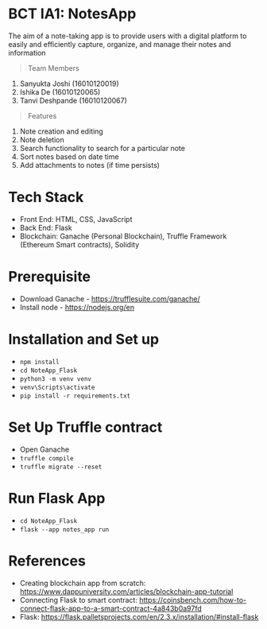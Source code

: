 # BCT IA1: NotesApp
The aim of a note-taking app is to provide users with a digital platform to easily and efficiently capture, organize, and manage their notes and information

> Team Members
1. Sanyukta Joshi (16010120019)
2. Ishika De (16010120065)
3. Tanvi Deshpande (16010120067)

> Features
1. Note creation and editing
2. Note deletion
3. Search functionality to search for a particular note
4. Sort notes based on date time
5. Add attachments to notes (if time persists)

# Tech Stack
- Front End: HTML, CSS, JavaScript
- Back End: Flask
- Blockchain: Ganache (Personal Blockchain), Truffle Framework (Ethereum Smart contracts), Solidity

# Prerequisite
- Download Ganache - https://trufflesuite.com/ganache/
- Install node - https://nodejs.org/en
  
# Installation and Set up
- ```npm install```
- ```cd NoteApp_Flask```
- ```python3 -m venv venv```
- ```venv\Scripts\activate```
- ```pip install -r requirements.txt```

# Set Up Truffle contract
- Open Ganache
- ```truffle compile```
- ```truffle migrate --reset```

# Run Flask App
- ```cd NoteApp_Flask```
- ```flask --app notes_app run```

# References
- Creating blockchain app from scratch: https://www.dappuniversity.com/articles/blockchain-app-tutorial
- Connecting Flask to smart contract: https://coinsbench.com/how-to-connect-flask-app-to-a-smart-contract-4a843b0a97fd
- Flask: https://flask.palletsprojects.com/en/2.3.x/installation/#install-flask

